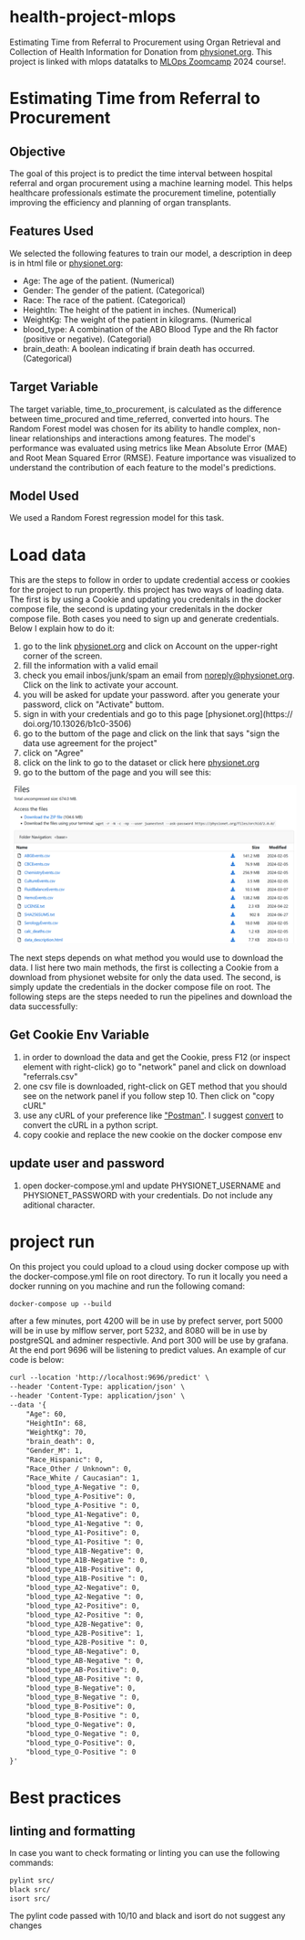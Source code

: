 # health-project-mlops

Estimating Time from Referral to Procurement using Organ Retrieval and Collection of Health Information for Donation from [physionet.org](https://doi.org/10.13026/b1c0-3506).
This project is linked with mlops datatalks to [MLOps Zoomcamp](https://github.com/DataTalksClub/mlops-zoomcamp) 2024 course!.

# Estimating Time from Referral to Procurement
## Objective
The goal of this project is to predict the time interval between hospital referral and organ procurement using a machine learning model. This helps healthcare professionals estimate the procurement timeline, potentially improving the efficiency and planning of organ transplants.

## Features Used

We selected the following features to train our model, a description in deep is in html file or [physionet.org](https://doi.org/10.13026/b1c0-3506):

- Age: The age of the patient. (Numerical)
- Gender: The gender of the patient. (Categorical)
- Race: The race of the patient. (Categorical)
- HeightIn: The height of the patient in inches. (Numerical)
- WeightKg: The weight of the patient in kilograms. (Numerical
- blood_type: A combination of the ABO Blood Type and the Rh factor (positive or negative). (Categorial)
- brain_death: A boolean indicating if brain death has occurred. (Categorical)

## Target Variable

The target variable, time_to_procurement, is calculated as the difference between time_procured and time_referred, converted into hours. The Random Forest model was chosen for its ability to handle complex, non-linear relationships and interactions among features. The model's performance was evaluated using metrics like Mean Absolute Error (MAE) and Root Mean Squared Error (RMSE). Feature importance was visualized to understand the contribution of each feature to the model's predictions.

## Model Used

We used a Random Forest regression model for this task.

# Load data
This are the steps to follow in order to update credential access or cookies for the project to run propertly. this project has two ways of loading data. The first is by using a Cookie and updating you credenitals in the docker compose file, the second is updating your credenitals in the docker compose file. Both cases you need to sign up and generate credentials. Below I explain how to do it: 

1. go to the link [physionet.org](https://doi.org/10.13026/b1c0-3506) and click on Account on the upper-right corner of the screen. 
2. fill the information with a valid email
3. check you email inbos/junk/spam an email from noreply@physionet.org. Click on the link to activate your account. 
4. you will be asked for update your password. after you generate your password, click on "Activate" buttom. 
5. sign in with your credentials and go to this page [physionet.org](https://
doi.org/10.13026/b1c0-3506)
6. go to the buttom of the page and click on the link that says "sign the data use agreement for the project"
7. click on "Agree"
8. click on the link to go to the dataset or click here [physionet.org](https://doi.org/10.13026/b1c0-3506)
9. go to the buttom of the page and you will see this: 

![see image_readme/image.png if you don't see the image](image_readme/image.png)


The next steps depends on what method you would use to download the data. I list here two main methods, the first is collecting a Cookie from a download from physionet website for only the data used. The second, is simply update the credentials in the docker compose file on root. 
The following steps are the steps needed to run the pipelines and download the data successfully:

## Get Cookie Env Variable
1. in order to download the data and get the Cookie, press F12 (or inspect element with right-click) go to "network" panel and click on download "referrals.csv"
2. one csv file is downloaded, right-click on GET method that you should see on the network panel if you follow step 10. Then click on "copy cURL"
3. use any cURL of your preference like ["Postman"](https://www.postman.com/). I suggest [convert](https://curlconverter.com/) to convert the cURL in a python script. 
4. copy cookie and replace the new cookie on the docker compose env

## update user and password
1. open docker-compose.yml and update PHYSIONET_USERNAME and PHYSIONET_PASSWORD with your credentials. Do not include any aditional character. 


# project run 
On this project you could upload to a cloud using docker compose up with the docker-compose.yml file on root directory. To run it locally you need a docker running on you machine and run the following comand: 

```batch
docker-compose up --build
```

after a few minutes, port 4200 will be in use by prefect server, port 5000 will be in use by mlflow server, port 5232, and 8080 will be in use by postgreSQL and adminer respectivle. And port 300 will be use by grafana. At the end port 9696 will be listening to predict values. An example of cur code is below:

```curl
curl --location 'http://localhost:9696/predict' \
--header 'Content-Type: application/json' \
--header 'Content-Type: application/json' \
--data '{
    "Age": 60,
    "HeightIn": 68,
    "WeightKg": 70,
    "brain_death": 0,
    "Gender_M": 1,
    "Race_Hispanic": 0,
    "Race_Other / Unknown": 0,
    "Race_White / Caucasian": 1,
    "blood_type_A-Negative ": 0,
    "blood_type_A-Positive": 0,
    "blood_type_A-Positive ": 0,
    "blood_type_A1-Negative": 0,
    "blood_type_A1-Negative ": 0,
    "blood_type_A1-Positive": 0,
    "blood_type_A1-Positive ": 0,
    "blood_type_A1B-Negative": 0,
    "blood_type_A1B-Negative ": 0,
    "blood_type_A1B-Positive": 0,
    "blood_type_A1B-Positive ": 0,
    "blood_type_A2-Negative": 0,
    "blood_type_A2-Negative ": 0,
    "blood_type_A2-Positive": 0,
    "blood_type_A2-Positive ": 0,
    "blood_type_A2B-Negative": 0,
    "blood_type_A2B-Positive": 1,
    "blood_type_A2B-Positive ": 0,
    "blood_type_AB-Negative": 0,
    "blood_type_AB-Negative ": 0,
    "blood_type_AB-Positive": 0,
    "blood_type_AB-Positive ": 0,
    "blood_type_B-Negative": 0,
    "blood_type_B-Negative ": 0,
    "blood_type_B-Positive": 0,
    "blood_type_B-Positive ": 0,
    "blood_type_O-Negative": 0,
    "blood_type_O-Negative ": 0,
    "blood_type_O-Positive": 0,
    "blood_type_O-Positive ": 0
}'
```

# Best practices

## linting and formatting
In case you want to check formating or linting you can use the following commands:

```batch
pylint src/
black src/
isort src/
```
The pylint code passed with 10/10 and black and isort do not suggest any changes
